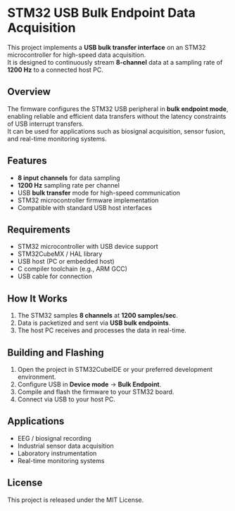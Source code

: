# STM32 USB Bulk Endpoint Data Acquisition

This project implements a **USB bulk transfer interface** on an STM32 microcontroller for high-speed data acquisition.  
It is designed to continuously stream **8-channel** data at a sampling rate of **1200 Hz** to a connected host PC.

## Overview
The firmware configures the STM32 USB peripheral in **bulk endpoint mode**, enabling reliable and efficient data transfers without the latency constraints of USB interrupt transfers.  
It can be used for applications such as biosignal acquisition, sensor fusion, and real-time monitoring systems.

## Features
- **8 input channels** for data sampling
- **1200 Hz** sampling rate per channel
- USB **bulk transfer** mode for high-speed communication
- STM32 microcontroller firmware implementation
- Compatible with standard USB host interfaces

## Requirements
- STM32 microcontroller with USB device support
- STM32CubeMX / HAL library
- USB host (PC or embedded host)
- C compiler toolchain (e.g., ARM GCC)
- USB cable for connection

## How It Works
1. The STM32 samples **8 channels** at **1200 samples/sec**.
2. Data is packetized and sent via **USB bulk endpoints**.
3. The host PC receives and processes the data in real-time.

## Building and Flashing
1. Open the project in STM32CubeIDE or your preferred development environment.
2. Configure USB in **Device mode** → **Bulk Endpoint**.
3. Compile and flash the firmware to your STM32 board.
4. Connect via USB to your host PC.

## Applications
- EEG / biosignal recording
- Industrial sensor data acquisition
- Laboratory instrumentation
- Real-time monitoring systems

## License
This project is released under the MIT License.
